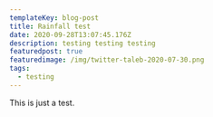 ```yaml
---
templateKey: blog-post
title: Rainfall test
date: 2020-09-28T13:07:45.176Z
description: testing testing testing
featuredpost: true
featuredimage: /img/twitter-taleb-2020-07-30.png
tags:
  - testing
---
```

This is just a test.